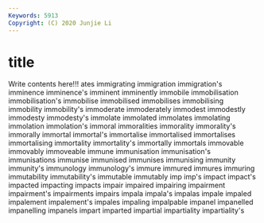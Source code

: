 ```yaml
---
Keywords: 5913
Copyright: (C) 2020 Junjie Li
---
```


# title

Write contents here!!!
ates 
immigrating 
immigration 
immigration's 
imminence 
imminence's 
imminent 
imminently 
immobile 
immobilisation
immobilisation's 
immobilise 
immobilised 
immobilises 
immobilising 
immobility 
immobility's 
immoderate 
immoderately 
immodest
immodestly 
immodesty 
immodesty's 
immolate 
immolated 
immolates 
immolating 
immolation 
immolation's 
immoral
immoralities 
immorality 
immorality's 
immorally 
immortal 
immortal's 
immortalise 
immortalised 
immortalises 
immortalising
immortality 
immortality's 
immortally 
immortals 
immovable 
immovably 
immoveable 
immune 
immunisation 
immunisation's
immunisations 
immunise 
immunised 
immunises 
immunising 
immunity 
immunity's 
immunology 
immunology's 
immure
immured 
immures 
immuring 
immutability 
immutability's 
immutable 
immutably 
imp 
imp's 
impact
impact's 
impacted 
impacting 
impacts 
impair 
impaired 
impairing 
impairment 
impairment's 
impairments
impairs 
impala 
impala's 
impalas 
impale 
impaled 
impalement 
impalement's 
impales 
impaling
impalpable 
impanel 
impanelled 
impanelling 
impanels 
impart 
imparted 
impartial 
impartiality 
impartiality's
